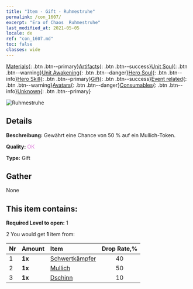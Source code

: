 ```yaml
---
title: "Item - Gift - Ruhmestruhe"
permalink: /con_1607/
excerpt: "Era of Chaos  Ruhmestruhe"
last_modified_at: 2021-05-05
locale: de
ref: "con_1607.md"
toc: false
classes: wide
---
```

 [Materials](/ItemsDE/){: .btn .btn--primary}[Artifacts](/ItemsDE/Artifacts/){: .btn .btn--success}[Unit Soul](/ItemsDE/UnitSoul/){: .btn .btn--warning}[Unit Awakening](/ItemsDE/UnitAwakening/){: .btn .btn--danger}[Hero Soul](/ItemsDE/HeroSoul/){: .btn .btn--info}[Hero Skill](/ItemsDE/HeroSkill/){: .btn .btn--primary}[Gift](/ItemsDE/Gift/){: .btn .btn--success}[Event related](/ItemsDE/Events/){: .btn .btn--warning}[Avatars](/ItemsDE/Avatars/){: .btn .btn--danger}[Consumables](/ItemsDE/Consumables/){: .btn .btn--info}[Unknown](/ItemsDE/Unknown/){: .btn .btn--primary}

 ![Ruhmestruhe](/images/t/i_906027.png)

## Details
 **Beschreibung:** Gewährt eine Chance von 50 % auf ein Mullich-Token.

 **Quality:** <span style="color: #DA70D6">OK</span>

 **Type:** Gift

## Gather

  None

## This item contains:

 **Required Level to open:** 1

 2 You would get **1** item  from:

  | Nr | Amount |     Item    | Drop Rate,% |
  |:---|:-------|:------------|:---------:|
  | 1 |  **1x** | [Schwertkämpfer](/ItemsDE/unt_193/) | 40 | 
  | 2 |  **1x** | [Mullich](/ItemsDE/her_360/) | 50 | 
  | 3 |  **1x** | [Dschinn](/ItemsDE/unt_239/) | 10 | 
